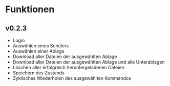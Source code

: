 # Funktionen

## v0.2.3

- Login
- Auswählen eines Schülers
- Auswählen einer Ablage
- Download aller Dateien der ausgewählten Ablage
- Download aller Dateien der ausgewählten Ablage und alle Unterablagen
- Löschen aller erfolgreich heruntergeladenen Dateien
- Speichern des Zustands
- Zyklisches Wiederholen des ausgewählten Kommandos
